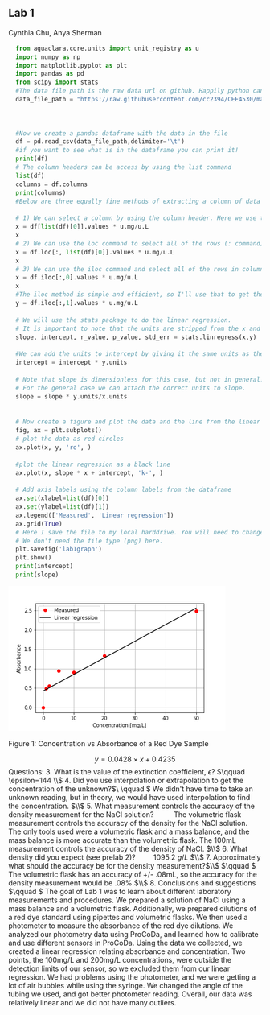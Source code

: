 ## Lab 1

Cynthia Chu, Anya Sherman


```python
  from aguaclara.core.units import unit_registry as u
  import numpy as np
  import matplotlib.pyplot as plt
  import pandas as pd
  from scipy import stats
  #The data file path is the raw data url on github. Happily python can read directly from a web page.
  data_file_path = "https://raw.githubusercontent.com/cc2394/CEE4530/master/lab1.txt"



  #Now we create a pandas dataframe with the data in the file
  df = pd.read_csv(data_file_path,delimiter='\t')
  #if you want to see what is in the dataframe you can print it!
  print(df)
  # The column headers can be access by using the list command
  list(df)
  columns = df.columns
  print(columns)
  #Below are three equally fine methods of extracting a column of data from the pandas dataframe.

  # 1) We can select a column by using the column header. Here we use the column header by selecting one array element from the list command.
  x = df[list(df)[0]].values * u.mg/u.L
  x
  # 2) We can use the loc command to select all of the rows (: command) and the column with the label given by list(df)[0].
  x = df.loc[:, list(df)[0]].values * u.mg/u.L
  x
  # 3) We can use the iloc command and select all of the rows in column 0.
  x = df.iloc[:,0].values * u.mg/u.L
  x
  #The iloc method is simple and efficient, so I'll use that to get the y values.
  y = df.iloc[:,1].values * u.mg/u.L

  # We will use the stats package to do the linear regression.
  # It is important to note that the units are stripped from the x and y arrays when processed by the stats package.
  slope, intercept, r_value, p_value, std_err = stats.linregress(x,y)

  #We can add the units to intercept by giving it the same units as the y values.
  intercept = intercept * y.units

  # Note that slope is dimensionless for this case, but not in general!
  # For the general case we can attach the correct units to slope.
  slope = slope * y.units/x.units


  # Now create a figure and plot the data and the line from the linear regression.
  fig, ax = plt.subplots()
  # plot the data as red circles
  ax.plot(x, y, 'ro', )

  #plot the linear regression as a black line
  ax.plot(x, slope * x + intercept, 'k-', )

  # Add axis labels using the column labels from the dataframe
  ax.set(xlabel=list(df)[0])
  ax.set(ylabel=list(df)[1])
  ax.legend(['Measured', 'Linear regression'])
  ax.grid(True)
  # Here I save the file to my local harddrive. You will need to change this to work on your computer.
  # We don't need the file type (png) here.
  plt.savefig('lab1graph')
  plt.show()
  print(intercept)
  print(slope)
```

![linear](https://github.com/cc2394/CEE4530/blob/master/lab1graph.png)

Figure 1: Concentration vs Absorbance of a Red Dye Sample

$$ y=0.0428 \times x + 0.4235 $$
Questions:
3. What is the value of the extinction coefficient, $\epsilon$?
    $\qquad \epsilon=144 \\$
4. Did you use interpolation or extrapolation to get the concentration of the unknown?$\\ \qquad $ We didn't have time to take an unknown reading, but in theory, we would have used interpolation to find the concentration. $\\$
5. What measurement controls the accuracy of the density measurement for the NaCl solution?
$\qquad$ The volumetric flask measurement controls the accuracy of the density for the NaCl solution. The only tools used were a volumetric flask and a mass balance, and the mass balance is more accurate than the volumetric flask. The 100mL measurement controls the accuracy of the density of NaCl. $\\$
6. What density did you expect (see prelab 2)?
$\qquad 1095.2 \ g/L$
$\\$
7. Approximately what should the accuracy be for the density measurement?$\\$
$\qquad $ The volumetric flask has an accuracy of +/- .08mL, so the accuracy for the density measurement would be .08%.$\\$
8. Conclusions and suggestions
$\qquad $ The goal of Lab 1 was to learn about different laboratory measurements and procedures. We prepared a solution of NaCl using a mass balance and a volumetric flask. Additionally, we prepared dilutions of a red dye standard using pipettes and volumetric flasks. We then used a photometer to measure the absorbance of the red dye dilutions. We analyzed our photometry data using ProCoDa, and learned how to calibrate and use different sensors in ProCoDa. Using the data we collected, we created a linear regression relating absorbance and concentration. Two points, the 100mg/L and 200mg/L concentrations, were outside the detection limits of our sensor, so we excluded them from our linear regression. We had problems using the photometer, and we were getting a lot of air bubbles while using the syringe. We changed the angle of the tubing we used, and got better photometer reading. Overall, our data was relatively linear and we did not have many outliers.
